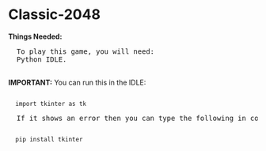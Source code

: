 # Classic-2048
**Things Needed:**
<pre>
  To play this game, you will need: 
  Python IDLE.
  </pre>
**IMPORTANT:**
You can run this in the IDLE:

<code>
  import tkinter as tk
</code>
<pre>
  If it shows an error then you can type the following in command prompt or terminal:
</pre>
<code>
  pip install tkinter
</code>

